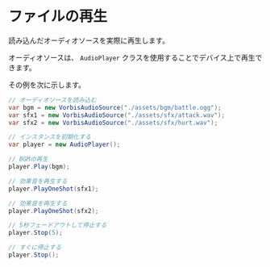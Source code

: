 # ファイルの再生

読み込んだオーディオソースを実際に再生します。

オーディオソースは、 `AudioPlayer` クラスを使用することでデバイス上で再生できます。

その例を次に示します。

```cs
// オーディオソースを読み込む
var bgm = new VorbisAudioSource("./assets/bgm/battle.ogg");
var sfx1 = new VorbisAudioSource("./assets/sfx/attack.wav");
var sfx2 = new VorbisAudioSource("./assets/sfx/hurt.wav");

// インスタンスを初期化する
var player = new AudioPlayer();

// BGMの再生
player.Play(bgm);

// 効果音を再生する
player.PlayOneShot(sfx1);

// 効果音を再生する
player.PlayOneShot(sfx2);

// 5秒フェードアウトして停止する
player.Stop(5);

// すぐに停止する
player.Stop();
```
